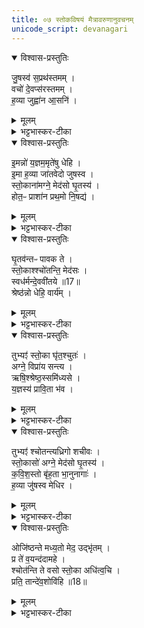 ```yaml
---
title: ०७ स्तोकविषयं मैत्रावरुणानुवचनम् 
unicode_script: devanagari
---
```



<details open><summary>विश्वास-प्रस्तुतिः</summary>

जु॒षस्व॑ स॒प्रथ॑स्तमम् ।   
वचो॑ दे॒वप्स॑रस्तमम् ।  
ह॒व्या जुह्वा॑न आ॒सनि॑ ।   
</details>

<details><summary>मूलम्</summary>

जु॒षस्व॑ स॒प्रथ॑स्तमम् ।   
वचो॑ दे॒वप्स॑रस्तमम् ।  
ह॒व्या जुह्वा॑न आ॒सनि॑ ।   
</details>

<details><summary>भट्टभास्कर-टीका</summary>

1स्तोकेभ्यः प्रेषितो मैत्रावरुणः प्रतिपद्यते - जुषस्वेति गायत्री ॥ हे अग्ने! जुषस्व सेवस्व सप्रथस्तमं अतिशयेन प्रथनसहितं विस्तीर्णतमं मदीयं वचः स्तुतिलक्षणं देवप्सरस्तमं देवानां प्रीणयितृतमम् । स्पृ प्रीतौ, 'गतिकारकयोरपि' इत्यसुत्, पूर्वपदप्रकृतिस्वरत्वं, व्यञ्जनयोः स्थानविपर्ययः । किं मया कार्यमिति चेत्? हव्यानि हवींषि मे स्तोकान् आसनि आस्ये जुह्वानः प्रक्षिपन् ग्रसमानः आस्ये कुरु । एते स्तोकाः मा वृधा पतन्निति । लटि व्यत्ययेनात्मनेपदं 'अभ्यस्तानामादिः' इत्याद्युदात्तत्वम् । पद्दन्नादिना आस्यस्यासन्भावः ॥
</details>

<details open><summary>विश्वास-प्रस्तुतिः</summary>

इ॒मन्नो॑ य॒ज्ञम॒मृते॑षु धेहि ।   
इ॒मा ह॒व्या जा॑तवेदो जुषस्व ।  
स्तो॒काना॑मग्ने॒ मेद॑सो घृ॒तस्य॑ ।   
होत॒ᳶ प्राशा॑न प्रथ॒मो नि॒षद्य॑ ।   
</details>

<details><summary>मूलम्</summary>

इ॒मन्नो॑ य॒ज्ञम॒मृते॑षु धेहि ।   
इ॒मा ह॒व्या जा॑तवेदो जुषस्व ।  
स्तो॒काना॑मग्ने॒ मेद॑सो घृ॒तस्य॑ ।   
होत॒ᳶ प्राशा॑न प्रथ॒मो नि॒षद्य॑ ।   
</details>

<details><summary>भट्टभास्कर-टीका</summary>

2इमं न इति ॥ अध्रिगो! हे अग्ने! इमं अस्मदीयं यज्ञं अमृतेषु देवेषु धेहि स्थापय । इमानि च हव्यानि स्तोकादीनि जुषस्व सेवस्व । हे जातवेदः! जातानां वेदितः! । किञ्च - स्तोकानां बिन्दूनां मेदसो वपाया घृतस्य च त्वमेव प्रथमः प्राशान प्रकर्षेणाशान । यद्वा - प्रथमः प्रधानः प्राशान प्रथममशान निषद्य आसित्वा हे होतः! देवानामाह्वातः! अग्ने! । सुहितार्थयोगे षष्ठी ज्ञापिता ॥
</details>

<details open><summary>विश्वास-प्रस्तुतिः</summary>

घृ॒तव॑न्तᳶ पावक ते ।   
स्तो॒काश्श्चो॑तन्ति॒ मेद॑सः ।  
स्वध॑र्मन्दे॒ववी॑तये ॥17॥  
श्रेष्ठ॑न्नो धेहि॒ वार्य॑म् ।   
</details>

<details><summary>मूलम्</summary>

घृ॒तव॑न्तᳶ पावक ते ।   
स्तो॒काश्श्चो॑तन्ति॒ मेद॑सः ।  
स्वध॑र्मन्दे॒ववी॑तये ॥17॥  
श्रेष्ठ॑न्नो धेहि॒ वार्य॑म् ।   
</details>

<details><summary>भट्टभास्कर-टीका</summary>

3धृतवन्त इति द्वे अनुष्टुभौ ॥ हे पावक! शोधक! ते त्वदर्थं घृतवन्तः स्तोका मेदसो वपायाः चोतन्ति क्षरन्ति तत्रास्माकं स्वधर्मं कुलोचितं यागाद्यविच्छेदलक्षणं वा । यदाह - देववीतय इति देववीतिः यज्ञः तदर्थं अस्मदीयं स्वधर्मं श्रेष्ठं प्रशस्यतमं वार्यं वरणीयं धेहि देहि । 'ईडवन्द' इत्याद्युदात्तत्वम् । देववीतिशब्दो दासीभारादिः ॥
</details>

<details open><summary>विश्वास-प्रस्तुतिः</summary>

तुभ्यꣵ॑ स्तो॒का घृ॑त॒श्चुतः॑ ।   
अग्ने॒ विप्रा॑य सन्त्य ।  
ऋषि॒श्श्रेष्ठ॒स्समि॑ध्यसे ।   
य॒ज्ञस्य॑ प्रावि॒ता भ॑व ।   
</details>

<details><summary>मूलम्</summary>

तुभ्यꣵ॑ स्तो॒का घृ॑त॒श्चुतः॑ ।   
अग्ने॒ विप्रा॑य सन्त्य ।  
ऋषि॒श्श्रेष्ठ॒स्समि॑ध्यसे ।   
य॒ज्ञस्य॑ प्रावि॒ता भ॑व ।   
</details>

<details><summary>भट्टभास्कर-टीका</summary>

4तुभ्यं स्तोका इति ॥ हे अग्ने! तुभ्यं विप्राय मेधाविने एते घृतश्चुतः घृतक्षरणाः स्तोकाः त्वदर्थेनेवौत्पद्यन्ते । हे सन्त्य! सनेन भव! । षणु दाने, 'क्तिचि क्तौ च' इति क्तिचि सन्तिः, 'न क्तिचि दीर्घश्च' इति दीर्घनलोपाभावः । 'भवे छदसि' इति यत् । 'तत्र साधुः' इति वा । कस्तव विशेष इति चेत्? त्वं हि ऋषिः द्रष्टा श्रेष्ठः प्रशस्यतमश्च अस्माभिः समिध्यसे तस्मादिमान् स्तोकान् प्राश्यास्य यज्ञस्य प्राविता प्रकृष्टो रक्षिता भव ॥
</details>

<details open><summary>विश्वास-प्रस्तुतिः</summary>

तुभ्यꣵ॑ श्चोतन्त्यध्रिगो शचीवः ।   
स्तो॒कासो॑ अग्ने॒ मेद॑सो घृ॒तस्य॑ ।  
क॒वि॒श॒स्तो बृ॑ह॒ता भा॒नुनागाः॑ ।   
ह॒व्या जु॑षस्व मेधिर ।   
</details>

<details><summary>मूलम्</summary>

तुभ्यꣵ॑ श्चोतन्त्यध्रिगो शचीवः ।   
स्तो॒कासो॑ अग्ने॒ मेद॑सो घृ॒तस्य॑ ।  
क॒वि॒श॒स्तो बृ॑ह॒ता भा॒नुनागाः॑ ।   
ह॒व्या जु॑षस्व मेधिर ।   
</details>

<details><summary>भट्टभास्कर-टीका</summary>

5तुभ्यं श्चोतन्तीत्युपरिष्टात्ज्योतिस्त्रिष्टुप् ॥ हे अग्ने! अध्रिगो! अधृतरश्मे! शचीवः! कर्मवन्! 'मतुवसोः' इति रुत्वम् । तुभ्यं त्वदर्थमेवैते स्तोकासः मेदसो घृतस्य बिन्दवः श्चोतन्ति अतस्त्वं कविशस्तः मेधाविभिः स्तुतः । प्रवृद्धादित्वादन्तोदात्तत्वम् । यद्वा - कवीनां मध्ये शस्तः । तेन 'तृतीया कर्मणि ' इति न प्रवर्तते । बृहता भानुना तेजसा इत्थंभूतस्सन् आगाः आगच्छ । छान्दसो लुक् । एत्य च हव्या हवींषि स्तोकलक्षणानि जुषस्व । हे मेधिर! मेधवन्! यजनीय! वा ॥
</details>

<details open><summary>विश्वास-प्रस्तुतिः</summary>

ओजि॑ष्ठन्ते मध्य॒तो मेद॒ उद्भृ॑तम् ।  
प्र ते॑ व॒यन्द॑दामहे ।  
श्चोत॑न्ति ते वसो स्तो॒का अधि॑त्व॒चि ।  
प्रति॒ तान्दे॑व॒शोवि॑हि ॥18॥   
</details>

<details><summary>मूलम्</summary>

ओजि॑ष्ठन्ते मध्य॒तो मेद॒ उद्भृ॑तम् ।  
प्र ते॑ व॒यन्द॑दामहे ।  
श्चोत॑न्ति ते वसो स्तो॒का अधि॑त्व॒चि ।  
प्रति॒ तान्दे॑व॒शोवि॑हि ॥18॥   
</details>

<details><summary>भट्टभास्कर-टीका</summary>

6ओजिष्ठं त इति सतःपङ्क्तिः ॥ ओजिष्ठं बलवत्तमं ते त्वदर्थं पशोः मध्यतः मेदः उद्भृतं उद्धृतं तस्मात् ते तुभ्यमेव वयं प्रददामहे । दद दाने, भौवादिकः । किञ्चान्यदप्युच्यसे - हे वसो! देवानामपि वासयितः! ते तव त्वचि शरीरे ज्वालासु अधि उपरि स्तोकाः श्चोतन्ति क्षरन्ति तान् सर्वान् देवशः देवंदेवंप्रति सर्वदेवार्थं विहि पिब । छान्दसं ह्रस्वत्वम् । यद्वा - देवशो देवाय देवाय स्तोकान् प्रतिविहि प्रत्येकं पिब । 'संख्यैकवचनाच्च' इति शस् ॥


इति तैत्तिरीयब्राह्मणे तृतीये षष्ठे सप्तमोऽनुवाकः ॥  

</details>

